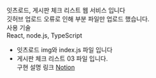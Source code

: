잇츠로드, 게시판 체크 리스트 웹 서비스 입니다<br>
깃허브 업로드 오류로 인해 부분 파일만 업로드 했습니다.<br>
사용 기술<br>
React, node.js, TypeScript

- 잇츠로드 
img와 index.js 파일 입니다<br>
- 게시판 체크 리스트 
03 파일 입니다.<br>
구현 설명 링크
[Notion](https://polyester-advantage-d3d.notion.site/React-Project-b7c8dfaffb864984832aefd1e9e731e4?pvs=4)
